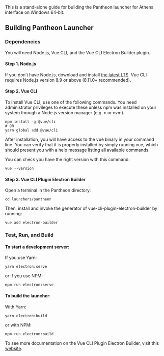 This is a stand-alone guide for building the Pantheon launcher for Athena interface on Windows 64-bit.  

## Building Pantheon Launcher

### Dependencies

You will need Node.js, Vue CLI, and the Vue CLI Electron Builder plugin.

#### Step 1. Node.js

If you don’t have Node.js, download and install [the latest LTS](https://nodejs.org/en/). Vue CLI requires Node.js version 8.9 or above (8.11.0+ recommended).

#### Step 2. Vue CLI 

To install Vue CLI, use one of the following commands. You need administrator privileges to execute these unless npm was installed on your system through a Node.js version manager (e.g. n or nvm).

```
npm install -g @vue/cli
# OR
yarn global add @vue/cli
```

After installation, you will have access to the vue binary in your command line. You can verify that it is properly installed by simply running vue, which should present you with a help message listing all available commands.

You can check you have the right version with this command:

```
vue --version
```

#### Step 3. Vue CLI Plugin Electron Builder

Open a terminal in the Pantheon directory:

```
cd launchers/pantheon
```

Then, install and invoke the generator of vue-cli-plugin-electron-builder by running:

```
vue add electron-builder
```

### Test, Run, and Build

#### To start a development server:

If you use Yarn:
```
yarn electron:serve
```
or if you use NPM:
```
npm run electron:serve
```
#### To build the launcher:

With Yarn:
```
yarn electron:build
```
or with NPM:
```
npm run electron:build
```
To see more documentation on the Vue CLI Plugin Electron Builder, visit this [website](https://nklayman.github.io/vue-cli-plugin-electron-builder/guide/guide.html).
